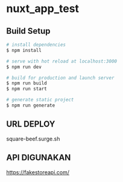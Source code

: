 # nuxt_app_test

## Build Setup

```bash
# install dependencies
$ npm install

# serve with hot reload at localhost:3000
$ npm run dev

# build for production and launch server
$ npm run build
$ npm run start

# generate static project
$ npm run generate
```


## URL DEPLOY 
square-beef.surge.sh

## API DIGUNAKAN
https://fakestoreapi.com/



